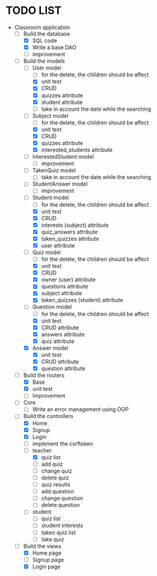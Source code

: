 # TODO LIST
- Classroom application
	- [ ] Build the database
		- [x] SQL code
		- [x] Write a base DAO
		- [ ] improvement
	- [ ] Build the models
		- [ ] User model
			- [ ] for the delete, the children should be affect
			- [x] unit test
			- [x] CRUD
			- [x] quizzes attribute
			- [x] student attribute
			- [ ] take in account the date while the searching
		- [ ] Subject model
			- [ ] for the delete, the children should be affect
			- [x] unit test
			- [x] CRUD
			- [x] quizzes attribute
			- [x] interested_students attribute
		- [ ] InterestedStudent model
			- [ ] improvement
		- [ ] TakenQuiz model
			- [ ] take in account the date while the searching
		- [ ] StudentAnswer model
			- [ ] improvement 
		- [ ] Student model
			- [ ] for the delete, the children should be affect
			- [x] unit test
			- [x] CRUD
			- [x] interests (subject) attribute
			- [x] quiz_answers attribute
			- [x] taken_quizzes attribute
			- [x] user attribute
		- [ ] Quiz model
			- [ ] for the delete, the children should be affect
			- [x] unit test
			- [x] CRUD
			- [x] owner (user) attribute
			- [x] questions attribute
			- [x] subject attribute
			- [x] taken_quizzes (student) attribute
		- [ ] Question model
			- [ ] for the delete, the children should be affect
			- [x] unit test
			- [x] CRUD attribute
			- [x] answers attribute
			- [x] quiz attribute
		- [x] Answer model
			- [x] unit test
			- [x] CRUD attribute
			- [x] question attribute
	- [ ] Build the routers
		- [x] Base
		- [x] unit test
		- [ ] Improvement
	- [ ] Core
		- [ ] Write an error management using OOP
	- [ ] Build the controllers
		- [x] Home
		- [x] Signup
		- [x] Login
		- [ ] implement the csrftoken
		- [ ] teacher
			- [x] quiz list
			- [ ] add quiz
			- [ ] change quiz
			- [ ] delete quiz
			- [ ] quiz results
			- [ ] add question
			- [ ] change question
			- [ ] delete question
		- [ ] student
			- [ ] quiz list
			- [ ] student interests
			- [ ] taken quiz list
			- [ ] take quiz
	- [ ] Build the views
		- [x] Home page
		- [ ] Signup page
		- [x] Login page
